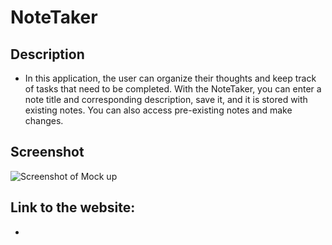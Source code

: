 # NoteTaker
## Description
* In this application, the user can organize their thoughts and keep track of tasks that need to be completed. With the NoteTaker, you can enter a note title and corresponding description, save it, and it is stored with existing notes. You can also access pre-existing notes and make changes. 

## Screenshot
![](assets/images/01-html-css-git-homework-demo.png "Screenshot of Mock up")

## Link to the website:
*